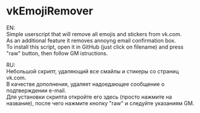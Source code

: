 # vkEmojiRemover

EN:  
Simple userscript that will remove all emojis and stickers from vk.com.  
As an additional feature it removes annoyng email confirmation box.  
To install this script, open it in GitHub (just click on filename) and press "raw" button, then follow GM istructions.  

RU:  
Небольшой скрипт, удаляющий все смайлы и стикеры со страниц vk.com.  
В качестве дополнения, удаляет надоедающее сообщение о подтверждении e-mail.  
Для установки скрипта откройте его здесь (просто нажмите на название), после чего нажмите кнопку "raw" и следуйте указаниям GM.

